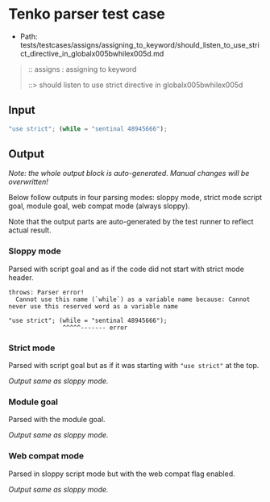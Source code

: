 # Tenko parser test case

- Path: tests/testcases/assigns/assigning_to_keyword/should_listen_to_use_strict_directive_in_globalx005bwhilex005d.md

> :: assigns : assigning to keyword
>
> ::> should listen to use strict directive in globalx005bwhilex005d

## Input

`````js
"use strict"; (while = "sentinal 48945666");
`````

## Output

_Note: the whole output block is auto-generated. Manual changes will be overwritten!_

Below follow outputs in four parsing modes: sloppy mode, strict mode script goal, module goal, web compat mode (always sloppy).

Note that the output parts are auto-generated by the test runner to reflect actual result.

### Sloppy mode

Parsed with script goal and as if the code did not start with strict mode header.

`````
throws: Parser error!
  Cannot use this name (`while`) as a variable name because: Cannot never use this reserved word as a variable name

"use strict"; (while = "sentinal 48945666");
               ^^^^^------- error
`````

### Strict mode

Parsed with script goal but as if it was starting with `"use strict"` at the top.

_Output same as sloppy mode._

### Module goal

Parsed with the module goal.

_Output same as sloppy mode._

### Web compat mode

Parsed in sloppy script mode but with the web compat flag enabled.

_Output same as sloppy mode._
